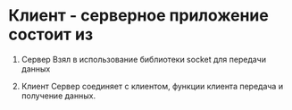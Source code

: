 # Клиент - серверное приложение состоит из
1. Сервер
Взял в использование библиотеки socket для передачи данных

2. Клиент
Сервер соединяет с клиентом, функции клиента передача и получение данных.


